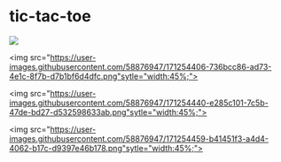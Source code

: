 # tic-tac-toe
<div sytle="display:flex; justify-content: space-between;">
<img src="https://user-images.githubusercontent.com/58876947/171254390-568272e1-5c2e-44d1-8a8b-4e4dc148c2f1.png"sytle="width:45%;">

<img src="https://user-images.githubusercontent.com/58876947/171254406-736bcc86-ad73-4e1c-8f7b-d7b1bf6d4dfc.png"sytle="width:45%;">

<img src="https://user-images.githubusercontent.com/58876947/171254440-e285c101-7c5b-47de-bd27-d532598633ab.png"sytle="width:45%;">

<img src="https://user-images.githubusercontent.com/58876947/171254459-b41451f3-a4d4-4062-b17c-d9397e46b178.png"sytle="width:45%;">

</div>